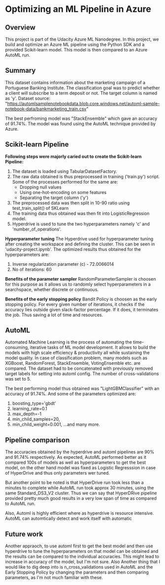 # Optimizing an ML Pipeline in Azure

## Overview
This project is part of the Udacity Azure ML Nanodegree.
In this project, we build and optimize an Azure ML pipeline using the Python SDK and a provided Scikit-learn model.
This model is then compared to an Azure AutoML run.

## Summary
This dataset contains information about the marketing campaign of a Portuguese Banking Institute. The classification goal was to predict whether a client will subscribe to a term deposit or not. The target column is named as 'y'.
Dataset source: "https://automlsamplenotebookdata.blob.core.windows.net/automl-sample-notebook-data/bankmarketing_train.csv"

The best perfroming model was "StackEnsemble" which gave an accuracy of 91.74%. The model was found using the AutoML technique provided by Azure.


## Scikit-learn Pipeline
**Following steps were majorly caried out to create the Scikit-learn Pipeline:**
1. The dataset is loaded using TabularDatasetFactory.
2. The raw data obtained is thus preprocessed in training ('train.py') script.
   Some of the processes performed for the same are:
   - Dropping null values
   - Using one-hot-encoding on some features
   - Separating the target column ('y')
3. The preprocessed data was then split in 10-90 ratio using test_train_split() of SKLearn
4. The training data thus obtained was then fit into LogisticRegression model.
5. Hyperdrive is used to tune the two hyperparameters namely 'c' and 'number_of_operations'.

**Hyperparameter tuning**
The Hyperdrive used for hyperparameter tuning after creating the workspace and defining the cluster. This can be seen in 'udacity-project.ipynb'. The optimized results thus obtained for the hyperparameters are:
1. Inverse regularization parameter (c) - 72.0066014
2. No of iterations: 60

**Benefits of the parameter sampler**
RandomParameterSampler is choosen for this purpose as it allows us to randomly select hyperparameters in a searchspace, whether discrete or continuous.

**Benefits of the early stopping policy**
Bandit Policy is choosen as the early stopping policy. For every given number of iterations, it checks if the accuracy lies outside given slack-factor percentage. If it does, it terminates the job. Thus saving a lot of time and resources.


## AutoML
Automated Machine Learning is the process of automating the time-consuming, iterative tasks of ML model development. It allows to build the models with high scale efficiency & productivity all while sustaining the model quality. In case of classification problem, many models such as XGBoost, RandomForest, StackEnsemble, VotingEnsemble etc. are compared.
The dataset had to be concatenated with previously removed target labels for setting into automl config.
The number of cross-validations was set to 5.

The best performing model thus obtained was "LightGBMClassifier" with an accuracy of 91.74%. And some of the parameters optimized are:
1. boosting_type='gbdt'
2. learning_rate=0.1
3. max_depth=-1
4. min_child_samples=20,
5. min_child_weight=0.001,
    ...and many more.

## Pipeline comparison
The accuracies obtained by the hyperdrive and automl pipelines are 90% and 91.74% respectively. 
As expected, AutoML performed better as it compared 100s of models as well as hyperparameters to get the best model, on the other hand model was fixed as Logistic Regresssion in case of HyperDrive and thus only parameters wer tuned.

But another point to be noted is that HyperDrive run took less than a minutes to complete while AutoML run took approx 30 minutes, using the same Standard_DS3_V2 cluster. Thus we can say that HyperDRive pipeline provided pretty much good results in a very low span of time as compared to AutoML run.

Also, Automl is highly efficient where as hyperdrive is resource intensive. AutoML can automtically detect and work itself with automatic

## Future work
Another appraoch, to use automl first to get the best model and then use hyperdrive to tune the hyperparameters on that model can be obtained and the results can be compared to the individual accuracies. This might lead to increase in accuracy of the model, but I'm not sure. Also 
Another thing that I would like to dig deep into is n_cross_validations used in AutoML and the Early Stopping Policy by changing the parameters and then comparing parameters, as I'm not much familiar with these.

